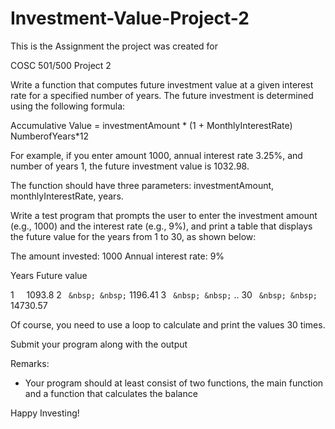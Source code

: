 # Investment-Value-Project-2

This is the Assignment the project was created for 

 COSC 501/500   Project 2        
 
Write a function that computes future investment value at a given  interest rate for a specified number of years. The future investment is determined using the following formula: 
 
Accumulative Value =  investmentAmount * (1 + MonthlyInterestRate) NumberofYears*12 
 
For example, if you enter amount 1000, annual interest rate 3.25%, and number of years 1, the future investment value is 1032.98. 
 
The function should have three parameters: investmentAmount, monthlyInterestRate, years. 
 
Write a test program that prompts the user to enter the investment amount (e.g., 1000) and the interest rate (e.g., 9%), and print a table that displays the future value for the years from 1 to 30, as shown below: 
 
The amount invested: 1000 Annual interest rate: 9% 
 
Years   Future value <br>

1   &nbsp; &nbsp;        1093.8 
2    `` &nbsp; &nbsp;``      1196.41 
3     `` &nbsp; &nbsp;``      .. 
30    `` &nbsp; &nbsp;``     14730.57 
 
 
Of course, you need to use a loop to calculate and print the values 30 times. 
 
Submit your program along with the output 
 
Remarks: 
 
- Your program should at least consist of two functions, the main function and a function that calculates the balance 
 
 
Happy Investing! 

